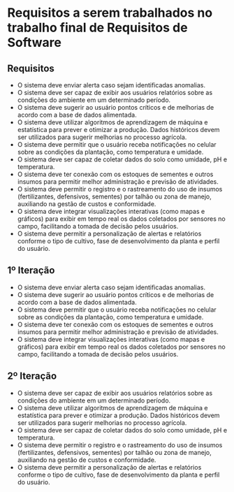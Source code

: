 # Requisitos a serem trabalhados no trabalho final de Requisitos de Software

## Requisitos
- O sistema deve enviar alerta caso sejam identificadas anomalias.
- O sistema deve ser capaz de exibir aos usuários relatórios sobre as condições do ambiente em um determinado período.
- O sistema deve sugerir ao usuário pontos críticos e de melhorias de acordo com a base de dados alimentada.
- O sistema deve utilizar algoritmos de aprendizagem de máquina e estatística para prever e otimizar a produção. Dados históricos devem ser utilizados para sugerir melhorias no processo agrícola.
- O sistema deve permitir que o usuário receba notificações no celular sobre as condições da plantação, como temperatura e umidade.
- O sistema deve ser capaz de coletar dados do solo como umidade, pH e temperatura.
- O sistema deve ter conexão com os estoques de sementes e outros insumos para permitir melhor administração e previsão de atividades.
- O sistema deve permitir o registro e o rastreamento do uso de insumos (fertilizantes, defensivos, sementes) por talhão ou zona de manejo, auxiliando na gestão de custos e conformidade.
- O sistema deve integrar visualizações interativas (como mapas e gráficos) para exibir em tempo real os dados coletados por sensores no campo, facilitando a tomada de decisão pelos usuários.
- O sistema deve permitir a personalização de alertas e relatórios conforme o tipo de cultivo, fase de desenvolvimento da planta e perfil do usuário.

## 1º Iteração
- O sistema deve enviar alerta caso sejam identificadas anomalias.
- O sistema deve sugerir ao usuário pontos críticos e de melhorias de acordo com a base de dados alimentada.
- O sistema deve permitir que o usuário receba notificações no celular sobre as condições da plantação, como temperatura e umidade.
- O sistema deve ter conexão com os estoques de sementes e outros insumos para permitir melhor administração e previsão de atividades.
- O sistema deve integrar visualizações interativas (como mapas e gráficos) para exibir em tempo real os dados coletados por sensores no campo, facilitando a tomada de decisão pelos usuários.
  
## 2º Iteração
- O sistema deve ser capaz de exibir aos usuários relatórios sobre as condições do ambiente em um determinado período.
- O sistema deve utilizar algoritmos de aprendizagem de máquina e estatística para prever e otimizar a produção. Dados históricos devem ser utilizados para sugerir melhorias no processo agrícola.
- O sistema deve ser capaz de coletar dados do solo como umidade, pH e temperatura.
- O sistema deve permitir o registro e o rastreamento do uso de insumos (fertilizantes, defensivos, sementes) por talhão ou zona de manejo, auxiliando na gestão de custos e conformidade.
- O sistema deve permitir a personalização de alertas e relatórios conforme o tipo de cultivo, fase de desenvolvimento da planta e perfil do usuário.
